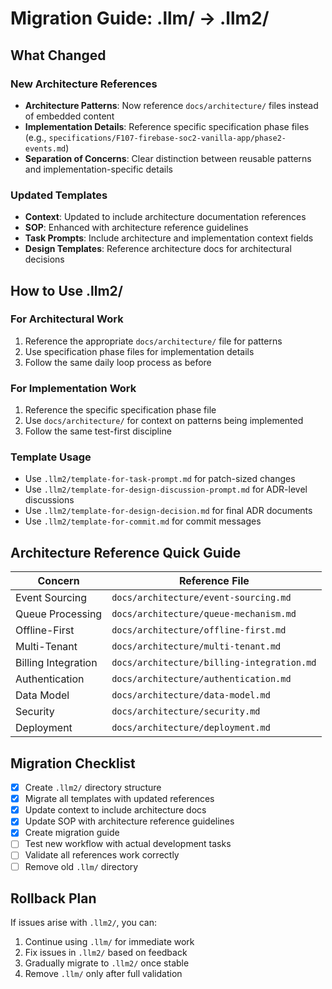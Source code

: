 # Migration Guide: .llm/ → .llm2/

## What Changed

### New Architecture References
- **Architecture Patterns**: Now reference `docs/architecture/` files instead of embedded content
- **Implementation Details**: Reference specific specification phase files (e.g., `specifications/F107-firebase-soc2-vanilla-app/phase2-events.md`)
- **Separation of Concerns**: Clear distinction between reusable patterns and implementation-specific details

### Updated Templates
- **Context**: Updated to include architecture documentation references
- **SOP**: Enhanced with architecture reference guidelines
- **Task Prompts**: Include architecture and implementation context fields
- **Design Templates**: Reference architecture docs for architectural decisions

## How to Use .llm2/

### For Architectural Work
1. Reference the appropriate `docs/architecture/` file for patterns
2. Use specification phase files for implementation details
3. Follow the same daily loop process as before

### For Implementation Work
1. Reference the specific specification phase file
2. Use `docs/architecture/` for context on patterns being implemented
3. Follow the same test-first discipline

### Template Usage
- Use `.llm2/template-for-task-prompt.md` for patch-sized changes
- Use `.llm2/template-for-design-discussion-prompt.md` for ADR-level discussions
- Use `.llm2/template-for-design-decision.md` for final ADR documents
- Use `.llm2/template-for-commit.md` for commit messages

## Architecture Reference Quick Guide

| Concern | Reference File |
|---------|----------------|
| Event Sourcing | `docs/architecture/event-sourcing.md` |
| Queue Processing | `docs/architecture/queue-mechanism.md` |
| Offline-First | `docs/architecture/offline-first.md` |
| Multi-Tenant | `docs/architecture/multi-tenant.md` |
| Billing Integration | `docs/architecture/billing-integration.md` |
| Authentication | `docs/architecture/authentication.md` |
| Data Model | `docs/architecture/data-model.md` |
| Security | `docs/architecture/security.md` |
| Deployment | `docs/architecture/deployment.md` |

## Migration Checklist

- [x] Create `.llm2/` directory structure
- [x] Migrate all templates with updated references
- [x] Update context to include architecture docs
- [x] Update SOP with architecture reference guidelines
- [x] Create migration guide
- [ ] Test new workflow with actual development tasks
- [ ] Validate all references work correctly
- [ ] Remove old `.llm/` directory

## Rollback Plan

If issues arise with `.llm2/`, you can:
1. Continue using `.llm/` for immediate work
2. Fix issues in `.llm2/` based on feedback
3. Gradually migrate to `.llm2/` once stable
4. Remove `.llm/` only after full validation
